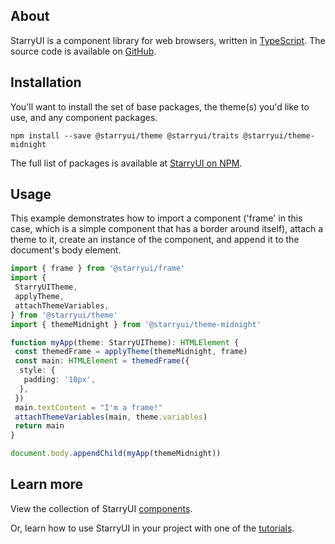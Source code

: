 ## About

StarryUI is a component library for web browsers, written in [TypeScript](https://www.typescriptlang.org/). The source code is available on [GitHub](https://github.com/starryui/starryui).

## Installation

You'll want to install the set of base packages, the theme(s) you'd like to use, and any component packages.

```shell
npm install --save @starryui/theme @starryui/traits @starryui/theme-midnight
```

The full list of packages is available at [StarryUI on NPM](https://www.npmjs.com/org/starryui).

## Usage

This example demonstrates how to import a component ('frame' in this case, which is a simple component that has a border around itself), attach a theme to it, create an instance of the component, and append it to the document's body element.

```ts
import { frame } from '@starryui/frame'
import {
 StarryUITheme,
 applyTheme,
 attachThemeVariables,
} from '@starryui/theme'
import { themeMidnight } from '@starryui/theme-midnight'

function myApp(theme: StarryUITheme): HTMLElement {
 const themedFrame = applyTheme(themeMidnight, frame)
 const main: HTMLElement = themedFrame({
  style: {
   padding: '10px',
  },
 })
 main.textContent = "I'm a frame!"
 attachThemeVariables(main, theme.variables)
 return main
}

document.body.appendChild(myApp(themeMidnight))
```

<div class="example0"></div>

## Learn more

View the collection of StarryUI [components](/#/components).

Or, learn how to use StarryUI in your project with one of the [tutorials](/#/tutorials).
